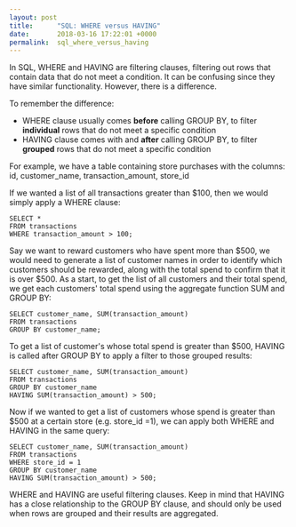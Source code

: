 ```yaml
---
layout: post
title:      "SQL: WHERE versus HAVING"
date:       2018-03-16 17:22:01 +0000
permalink:  sql_where_versus_having
---
```



In SQL, WHERE and HAVING are filtering clauses, filtering out rows that contain data that do not meet a condition.   It can be confusing since they have similar functionality.  However, there is a difference.

To remember the difference:

* WHERE clause usually comes **before** calling GROUP BY, to filter **individual** rows that do not meet a specific condition
* HAVING clause comes with and **after** calling GROUP BY, to filter **grouped** rows that do not meet a specific condition

For example, we have a table containing store purchases with the columns: id, customer_name, transaction_amount, store_id

If we wanted a list of all transactions greater than $100, then we would simply apply a WHERE clause:

```
SELECT *
FROM transactions
WHERE transaction_amount > 100;
```

Say we want to reward customers who have spent more than $500, we would need to generate a list of customer names in order to identify which customers should be rewarded, along with the total spend to confirm that it is over $500.  As a start, to get the list of all customers and their total spend, we get each customers' total spend using the aggregate function SUM and GROUP BY:

```
SELECT customer_name, SUM(transaction_amount)
FROM transactions
GROUP BY customer_name;
```

To get a list of customer's whose total spend is greater than $500, HAVING is called after GROUP BY to apply a filter to those grouped results:

```
SELECT customer_name, SUM(transaction_amount)
FROM transactions
GROUP BY customer_name
HAVING SUM(transaction_amount) > 500;
```

Now if we wanted to get a list of customers whose spend is greater than $500 at a certain store (e.g. store_id =1), we can apply both WHERE and HAVING in the same query:

```
SELECT customer_name, SUM(transaction_amount)
FROM transactions
WHERE store_id = 1
GROUP BY customer_name
HAVING SUM(transaction_amount) > 500;
```

WHERE and HAVING are useful filtering clauses.  Keep in mind that HAVING has a close relationship to the GROUP BY clause, and should only be used when rows are grouped and their results are aggregated.
